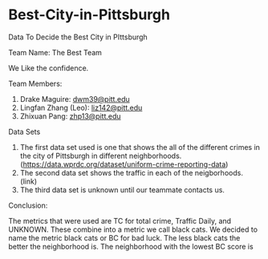 # Best-City-in-Pittsburgh
Data To Decide the Best City in PIttsburgh

Team Name: The Best Team

We Like the confidence.

Team Members:
1. Drake Maguire: dwm39@pitt.edu
2. Lingfan Zhang (Leo): liz142@pitt.edu
3. Zhixuan Pang: zhp13@pitt.edu

Data Sets

1. The first data set used is one that shows the all of the different crimes in the city of Pittsburgh in different neighborhoods. (https://data.wprdc.org/dataset/uniform-crime-reporting-data)
2. The second data set shows the traffic in each of the neigborhoods. (link)
3. The third data set is unknown until our teammate contacts us.

Conclusion:

The metrics that were used are TC for total crime, Traffic Daily, and UNKNOWN. These combine into a metric we call black cats. We decided to name the metric black cats or BC for bad luck. The less black cats the better the neighborhood is. The neighborhood with the lowest BC score is 
